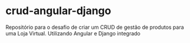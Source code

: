 # crud-angular-django
Repositório para o desafio de criar um CRUD de  gestão de produtos para uma Loja Virtual. Utilizando Angular e Django integrado
